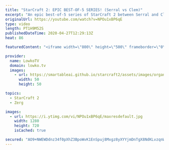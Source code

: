 ```yaml
---
title: "StarCraft 2: EPIC BEST-OF-5 SERIES! (Serral vs Clem)"
excerpt: "An epic best-of-5 series of StarCraft 2 between Serral and Clem. Serral is widely considered to be the strongest SC2 professional gamer in the world. Clem is one of the best Terran players in the world and he's continously getting better. In this video they face off against each other in a series of"
originalUrl: https://youtube.com/watch?v=NPOu1xBP6qE
type: video
length: PT1H9M52S
publishedDateTime: 2020-04-27T12:29:13Z
heat: 86

featuredContent: "<iframe width=\"800\" height=\"500\" frameborder=\"0\" src=\"https://www.youtube.com/embed/NPOu1xBP6qE\" allow=\"accelerometer; autoplay; encrypted-media; gyroscope; picture-in-picture\" allowfullscreen></iframe>"

provider:
  name: LowkoTV
  domain: lowko.tv
  images:
    - url: https://smartableai.github.io/starcraft2/assets/images/organizations/lowko.tv-50x50.jpg
      width: 50
      height: 50

topics:
  - StarCraft 2
  - Zerg

images:
  - url: https://i.ytimg.com/vi/NPOu1xBP6qE/maxresdefault.jpg
    width: 1280
    height: 720
    isCached: true

secured: "AO9+NWEWDdnz34f0pXhZ3BpoWvK1EnSpuj8Mxgz8yXYYjmDnTgX8NdKLvzqnW3TSHCzR9SzTWQBWO0D4m0ozm8G8jEEUDTye4mv5HfuVxRRej6OCUlVojcsctBSUld1YNNzx/moOA+5qgvb9JlaXfuKdwjmMK/30QVnDxxkEqjzRZqaZwKgZ/iMz+qhYC7exHBXa0c6PoVN1dhYCa03Ci5RD643v663nfgmN0Rv2JfUh8DJHBaVkpcFFrmeFFan/0IY1dm9gRzd2zzPXf648Sm9hm0k0ztjLOdDk22gauFbA11Jt7Krs/G9RyJRVgS/7K9N1A68lK/1MDtrbBsxRmU5IsyyZQzvTQyF5JHsEJLgqNUjw0TW3cEQDzfWBQGMMRx2A8vVmWFElQzVrlhKgpdrJ8CustGGBJmTNrZp91ugq6rBOOGQoTKETOo4dVY2u;YJf9uIewqJJ2K5uYEFMx/w=="
---
```


